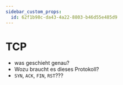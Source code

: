 ```yaml
---
sidebar_custom_props:
  id: 62f1b98c-da43-4a22-8803-b46d55e485d9
---
```

# TCP
- was geschieht genau?
- Wozu braucht es dieses Protokoll?
- `SYN`, `ACK`, `FIN`, `RST`???
